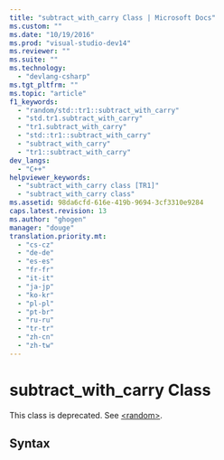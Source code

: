 ```yaml
---
title: "subtract_with_carry Class | Microsoft Docs"
ms.custom: ""
ms.date: "10/19/2016"
ms.prod: "visual-studio-dev14"
ms.reviewer: ""
ms.suite: ""
ms.technology: 
  - "devlang-csharp"
ms.tgt_pltfrm: ""
ms.topic: "article"
f1_keywords: 
  - "random/std::tr1::subtract_with_carry"
  - "std.tr1.subtract_with_carry"
  - "tr1.subtract_with_carry"
  - "std::tr1::subtract_with_carry"
  - "subtract_with_carry"
  - "tr1::subtract_with_carry"
dev_langs: 
  - "C++"
helpviewer_keywords: 
  - "subtract_with_carry class [TR1]"
  - "subtract_with_carry class"
ms.assetid: 98da6cfd-616e-419b-9694-3cf3310e9284
caps.latest.revision: 13
ms.author: "ghogen"
manager: "douge"
translation.priority.mt: 
  - "cs-cz"
  - "de-de"
  - "es-es"
  - "fr-fr"
  - "it-it"
  - "ja-jp"
  - "ko-kr"
  - "pl-pl"
  - "pt-br"
  - "ru-ru"
  - "tr-tr"
  - "zh-cn"
  - "zh-tw"
---
```

# subtract_with_carry Class
This class is deprecated. See [\<random>](../Topic/%3Crandom%3E.md).  
  
## Syntax